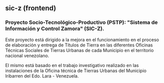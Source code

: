 ## sic-z (frontend)
### Proyecto Socio-Tecnológico-Productivo (PSTP): "Sistema de Información y Control Zamora" (SIC-Z).
Este proyecto está dirigido a la mejora en el funcionamiento en el proceso de elaboración y entrega de Títulos de Tierra en las diferentes Oficinas Técnicas Sociales de Tierras Urbanas de cada Municipio en el territorio nacional venezolano.

El mismo está basado en el trabajo investigativo realizado en las instalaciones de la Oficina técnica de Tierras Urbanas del Municipio Iribarren del Edo. Lara - Venezuela.
